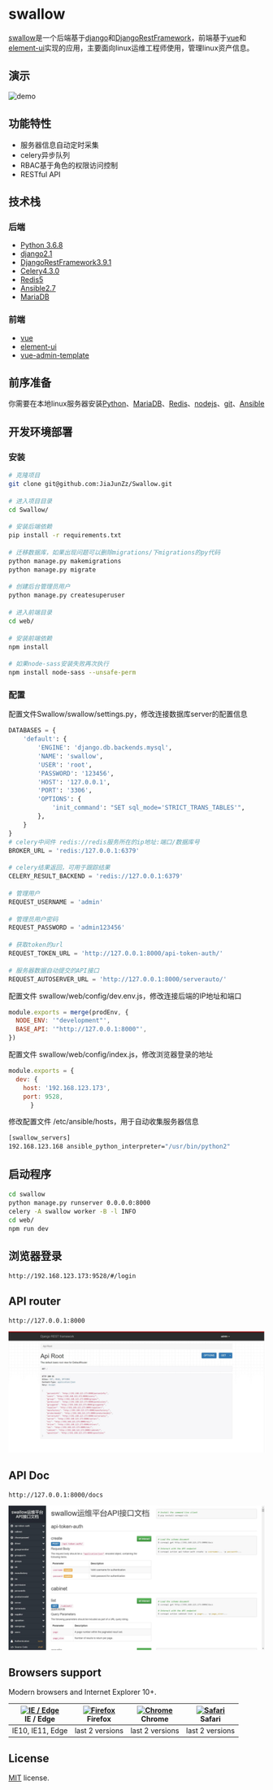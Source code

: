 # swallow

[swallow](https://github.com/JiaJunZz/Swallow)是一个后端基于[django](https://github.com/django/django)和[DjangoRestFramework](https://github.com/encode/django-rest-framework)，前端基于[vue](https://github.com/vuejs/vue)和[element-ui](https://github.com/ElemeFE/element)实现的应用，主要面向linux运维工程师使用，管理linux资产信息。

## 演示

![demo](https://github.com/JiaJunZz/JiaJun.zz.github.io/blob/master/images/Swallow/demo.gif)

## 功能特性

  - 服务器信息自动定时采集
  - celery异步队列
  - RBAC基于角色的权限访问控制
  - RESTful API

## 技术栈

### 后端
  - [Python 3.6.8](https://www.python.org/)
  - [django2.1](https://github.com/django/django)
  - [DjangoRestFramework3.9.1](https://github.com/encode/django-rest-framework)
  - [Celery4.3.0](https://github.com/celery/celery)
  - [Redis5](https://github.com/antirez/redis)
  - [Ansible2.7](https://github.com/ansible/ansible)
  - [MariaDB](https://mariadb.org/)
### 前端
  - [vue](https://github.com/vuejs/vue)
  - [element-ui](https://github.com/ElemeFE/element)
  - [vue-admin-template](https://github.com/PanJiaChen/vue-admin-template)

## 前序准备

你需要在本地linux服务器安装[Python](https://www.python.org/)、[MariaDB](https://mariadb.org/)、[Redis](https://github.com/antirez/redis)、[nodejs](https://github.com/nodejs/node)、[git](https://git-scm.com/)、[Ansible](https://github.com/ansible/ansible)

## 开发环境部署

### 安装
```bash
# 克隆项目
git clone git@github.com:JiaJunZz/Swallow.git

# 进入项目目录
cd Swallow/

# 安装后端依赖
pip install -r requirements.txt

# 迁移数据库，如果出现问题可以删除migrations/下migrations的py代码
python manage.py makemigrations
python manage.py migrate

# 创建后台管理员用户
python manage.py createsuperuser

# 进入前端目录
cd web/

# 安装前端依赖
npm install

# 如果node-sass安装失败再次执行
npm install node-sass --unsafe-perm
```

### 配置
配置文件Swallow/swallow/settings.py，修改连接数据库server的配置信息
```python
DATABASES = {
    'default': {
        'ENGINE': 'django.db.backends.mysql',
        'NAME': 'swallow',
        'USER': 'root',
        'PASSWORD': '123456',
        'HOST': '127.0.0.1',
        'PORT': '3306',
        'OPTIONS': {
            'init_command': "SET sql_mode='STRICT_TRANS_TABLES'",
        },
    }
}
# celery中间件 redis://redis服务所在的ip地址:端口/数据库号
BROKER_URL = 'redis:/127.0.0.1:6379'

# celery结果返回，可用于跟踪结果
CELERY_RESULT_BACKEND = 'redis://127.0.0.1:6379'

# 管理用户
REQUEST_USERNAME = 'admin'

# 管理员用户密码
REQUEST_PASSWORD = 'admin123456'

# 获取token的url
REQUEST_TOKEN_URL = 'http://127.0.0.1:8000/api-token-auth/'

# 服务器数据自动提交的API接口
REQUEST_AUTOSERVER_URL = 'http://127.0.0.1:8000/serverauto/'

```

配置文件 swallow/web/config/dev.env.js，修改连接后端的IP地址和端口
```js
module.exports = merge(prodEnv, {
  NODE_ENV: '"development"',
  BASE_API: '"http://127.0.0.1:8000"',
})
```

配置文件 swallow/web/config/index.js，修改浏览器登录的地址
```js
module.exports = {
  dev: {
    host: '192.168.123.173',
    port: 9528,
      }
```

修改配置文件 /etc/ansible/hosts，用于自动收集服务器信息
```bash
[swallow_servers]
192.168.123.168 ansible_python_interpreter="/usr/bin/python2"
```

## 启动程序

```bash
cd swallow
python manage.py runserver 0.0.0.0:8000
celery -A swallow worker -B -l INFO
cd web/
npm run dev
```

## 浏览器登录

```
http://192.168.123.173:9528/#/login
```

## API router

```
http://127.0.0.1:8000
```
![router](https://github.com/JiaJunZz/JiaJun.zz.github.io/blob/master/images/Swallow/router.jpg)

## API Doc
```
http://127.0.0.1:8000/docs
```
![apidoc](https://github.com/JiaJunZz/JiaJun.zz.github.io/blob/master/images/Swallow/apidoc.jpg)

## Browsers support

Modern browsers and Internet Explorer 10+.

| [<img src="https://raw.githubusercontent.com/alrra/browser-logos/master/src/edge/edge_48x48.png" alt="IE / Edge" width="24px" height="24px" />](http://godban.github.io/browsers-support-badges/)</br>IE / Edge | [<img src="https://raw.githubusercontent.com/alrra/browser-logos/master/src/firefox/firefox_48x48.png" alt="Firefox" width="24px" height="24px" />](http://godban.github.io/browsers-support-badges/)</br>Firefox | [<img src="https://raw.githubusercontent.com/alrra/browser-logos/master/src/chrome/chrome_48x48.png" alt="Chrome" width="24px" height="24px" />](http://godban.github.io/browsers-support-badges/)</br>Chrome | [<img src="https://raw.githubusercontent.com/alrra/browser-logos/master/src/safari/safari_48x48.png" alt="Safari" width="24px" height="24px" />](http://godban.github.io/browsers-support-badges/)</br>Safari |
| --------- | --------- | --------- | --------- |
| IE10, IE11, Edge| last 2 versions| last 2 versions| last 2 versions

## License

[MIT](https://github.com/JiajunZz/swallow/blob/master/LICENSE) license.

